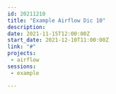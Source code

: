 ```yaml
---
id: 20211210
title: "Example Airflow Dic 10"
description: 
date: 2021-11-15T12:00:00Z
start_date: 2021-12-10T11:00:00Z
link: "#" 
projects: 
 - airflow
sessions: 
 - example

---
```



